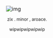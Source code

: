 ⠀⠀⠀⠀⠀⠀⠀⠀⠀⠀⠀⠀⠀⠀⠀⠀⠀⠀⠀![img](https://i.imgur.com/deuKyjM.png) 
<p align="center" <p/> <sub> zix . minor , aroace.
<p align="center" <p/> <sub> wipwipwipwipwip
